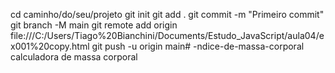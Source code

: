 cd caminho/do/seu/projeto
git init
git add .
git commit -m "Primeiro commit"
git branch -M main
git remote add origin file:///C:/Users/Tiago%20Bianchini/Documents/Estudo_JavaScript/aula04/ex001%20copy.html
git push -u origin main# -ndice-de-massa-corporal
calculadora de  massa corporal
